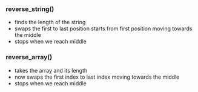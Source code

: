 ### reverse_string()
- finds the length of the string
- swaps the first to last position starts from first position moving towards the middle
- stops when we reach middle

### reverse_array()
- takes the array and its length
- now swaps the first index to last index moving towards the middle
- stops when we reach middle 

